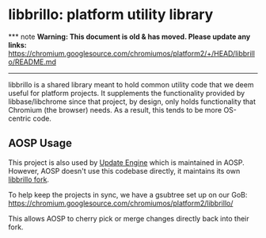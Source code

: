 # libbrillo: platform utility library

*** note
**Warning: This document is old & has moved.  Please update any links:**<br>
https://chromium.googlesource.com/chromiumos/platform2/+/HEAD/libbrillo/README.md
***

libbrillo is a shared library meant to hold common utility code that we deem
useful for platform projects.
It supplements the functionality provided by libbase/libchrome since that
project, by design, only holds functionality that Chromium (the browser) needs.
As a result, this tends to be more OS-centric code.

## AOSP Usage

This project is also used by [Update Engine] which is maintained in AOSP.
However, AOSP doesn't use this codebase directly, it maintains its own
[libbrillo fork](https://android.googlesource.com/platform/external/libbrillo/).

To help keep the projects in sync, we have a gsubtree set up on our GoB:
https://chromium.googlesource.com/chromiumos/platform2/libbrillo/

This allows AOSP to cherry pick or merge changes directly back into their fork.

[Update Engine]: https://android.googlesource.com/platform/system/update_engine/
